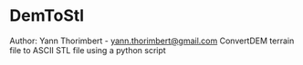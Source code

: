 # DemToStl
Author: Yann Thorimbert - yann.thorimbert@gmail.com
ConvertDEM terrain file to ASCII STL file using a python script
